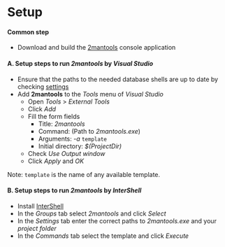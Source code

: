 # Setup

#### Common step

* Download and build the [2mantools](https://github.com/mikesoloviev/2man-tools) console application

#### A. Setup steps to run _2mantools_ by _Visual Studio_

* Ensure that the paths to the needed database shells are up to date by checking [settings](./07-Settings)
* Add **2mantools** to the _Tools_ menu of _Visual Studio_
  * Open _Tools_ > _External Tools_
  * Click _Add_
  * Fill the form fields
    * Title: _2mantools_
    * Command: (Path to _2mantools.exe_)
    * Arguments: _-a_ `template`
    * Initial directory: _$(ProjectDir)_
  * Check _Use Output window_
  * Click _Apply_ and _OK_

Note: `template` is the name of any available template.

#### B. Setup steps to run _2mantools_ by _InterShell_

* Install [InterShell](https://github.com/mikesoloviev/intershell/wiki)
* In the _Groups_ tab select _2mantools_ and click _Select_
* In the _Settings_ tab enter the correct paths to _2mantools.exe_ and your _project folder_
* In the _Commands_ tab select the template and click _Execute_
